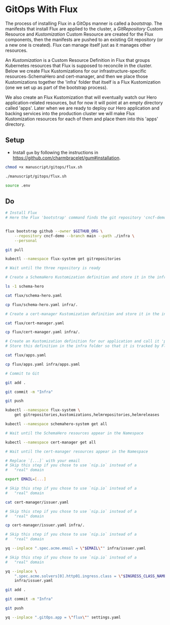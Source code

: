 # GitOps With Flux

The process of installing Flux in a GitOps manner is called a *bootstrap*. The manifests that install Flux are applied to the cluster, a *GitRepository* Custom Resource and *Kustomization* Custom Resource are created for the Flux components, then the manifests are pushed to an existing Git repository (or a new one is created). Flux can manage itself just as it manages other resources.

An *Kustomization* is a Custom Resource Definition in Flux that groups Kubernetes resources that Flux is supposed to reconcile in the cluster. Below we create Flux Kustomizations for our infrastructure-specific resources⎯SchemaHero and cert-manager, and then we place those Kustomizations together the 'infra' folder that itself is a Flux Kustomization (one we set up as part of the bootstrap process). 

We also create an Flux Kustomization that will eventually watch our Hero application-related resources, but for now it will point at an empty directory called 'apps'. Later when we are ready to deploy our Hero application and backing services into the production cluster we will make Flux Kustomization resources for each of them and place them into this 'apps' directory.

## Setup

* Install `gum` by following the instructions in https://github.com/charmbracelet/gum#installation.

```bash
chmod +x manuscript/gitops/flux.sh

./manuscript/gitops/flux.sh

source .env
```

## Do

```bash
# Install Flux
# Here the Flux 'bootstrap' command finds the git repository 'cncf-demo' on your GitHub account, adds Flux component definitions to the repository, deploys Flux components to your Kubernetes Cluster, and configures Flux components to track the path './infra' in the repository.


flux bootstrap github --owner $GITHUB_ORG \
    --repository cncf-demo --branch main --path ./infra \
    --personal

git pull

kubectl --namespace flux-system get gitrepositories

# Wait until the three repository is ready

# Create a SchemaHero Kustomization definition and store it in the infra folder so that it is tracked by Flux

ls -1 schema-hero

cat flux/schema-hero.yaml

cp flux/schema-hero.yaml infra/.

# Create a cert-manager Kustomization definition and store it in the infra folder so that it is tracked by Flux

cat flux/cert-manager.yaml

cp flux/cert-manager.yaml infra/.

# Create an Kustomization definition for our application and call it 'production-apps' and point it at the 'apps' directory that is currently empty. Now Flux components are configured to additionally track the path ./apps in the repository 
# Store this definition in the infra folder so that it is tracked by Flux

cat flux/apps.yaml

cp flux/apps.yaml infra/apps.yaml

# Commit to Git

git add .

git commit -m "Infra"

git push

kubectl --namespace flux-system \
    get gitrepositories,kustomizations,helmrepositories,helmreleases

kubectl --namespace schemahero-system get all

# Wait until the SchemaHero resources appear in the Namespace

kubectl --namespace cert-manager get all

# Wait until the cert-manager resources appear in the Namespace

# Replace `[...]` with your email
# Skip this step if you chose to use `nip.io` instead of a
#   "real" domain

export EMAIL=[...]

# Skip this step if you chose to use `nip.io` instead of a
#   "real" domain

cat cert-manager/issuer.yaml

# Skip this step if you chose to use `nip.io` instead of a
#   "real" domain

cp cert-manager/issuer.yaml infra/.

# Skip this step if you chose to use `nip.io` instead of a
#   "real" domain

yq --inplace ".spec.acme.email = \"$EMAIL\"" infra/issuer.yaml

# Skip this step if you chose to use `nip.io` instead of a
#   "real" domain

yq --inplace \
    ".spec.acme.solvers[0].http01.ingress.class = \"$INGRESS_CLASS_NAME\"" \
    infra/issuer.yaml

git add .

git commit -m "Infra"

git push

yq --inplace ".gitOps.app = \"flux\"" settings.yaml
```